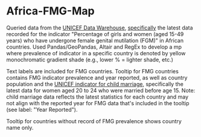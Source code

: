 # Africa-FMG-Map

Queried data from the [UNICEF Data Warehouse](https://data.unicef.org/dv_index/), [specifically](https://data.unicef.org/resources/data_explorer/unicef_f/?ag=UNICEF&df=GLOBAL_DATAFLOW&ver=1.0&dq=.PT_F_15-49_FGM..&startPeriod=2016&endPeriod=2023&lastnobservations=1) the latest data recorded for the indicator "Percentage of girls and women (aged 15-49 years) who have undergone female genital mutilation (FGM)" in African countries. Used Pandas/GeoPandas, Altair and RegEx to develop a mp where prevalence of indicator in a specific country is denoted by yellow monochromatic gradient shade (e.g., lower % = lighter shade, etc.)

Text labels are included for FMG countries. Tooltip for FMG countries contains FMG indicator prevalence and year reported, as well as country population and the [UNICEF indicator for child marriage](https://data.unicef.org/resources/data_explorer/unicef_f/?ag=UNICEF&df=GLOBAL_DATAFLOW&ver=1.0&dq=.PT_F_20-24_MRD_U15..&startPeriod=2016&endPeriod=2023&lastnobservations=1), specifically the latest data for women aged 20 to 24 who were married before age 15. Note: child marriage data reflects the latest statistics for each country and may not align with the reported year for FMG data that's included in the tooltip (see label: "Year Reported").

Tooltip for countries without record of FMG prevalence shows country name only.
